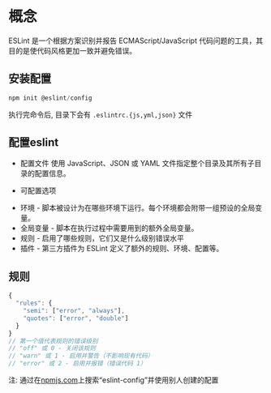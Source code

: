 # 概念
ESLint 是一个根据方案识别并报告 ECMAScript/JavaScript 代码问题的工具，其目的是使代码风格更加一致并避免错误。

## 安装配置
```js
npm init @eslint/config
```
执行完命令后, 目录下会有 `.eslintrc.{js,yml,json}` 文件

## 配置eslint
* 配置文件 使用 JavaScript、JSON 或 YAML 文件指定整个目录及其所有子目录的配置信息。

* 可配置选项
- 环境 - 脚本被设计为在哪些环境下运行。每个环境都会附带一组预设的全局变量。
- 全局变量 - 脚本在执行过程中需要用到的额外全局变量。
- 规则 - 启用了哪些规则，它们又是什么级别错误水平
- 插件 - 第三方插件为 ESLint 定义了额外的规则、环境、配置等。

## 规则
```js
{
  "rules": {
    "semi": ["error", "always"],
    "quotes": ["error", "double"]
  }
}
// 第一个值代表规则的错误级别
// "off" 或 0 - 关闭该规则
// "warn" 或 1 - 启用并警告（不影响现有代码）
// "error" 或 2 - 启用并报错（错误代码 1）
```

注: 通过在[npmjs.com](https://www.npmjs.com/search?q=eslint-config)上搜索“eslint-config”并使用别人创建的配置

